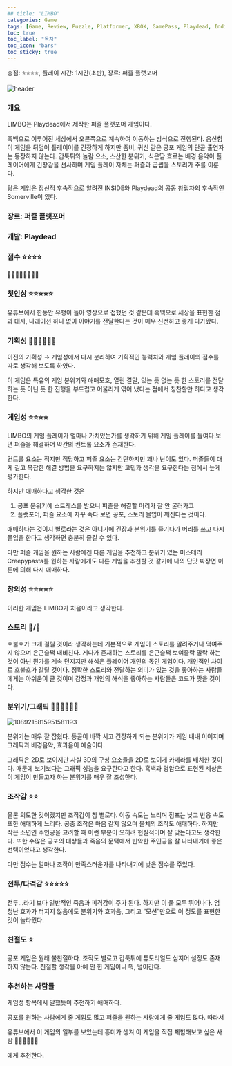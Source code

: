 ```yaml
---
## title: "LIMBO"
categories: Game
tags: [Game, Review, Puzzle, Platformer, XBOX, GamePass, Playdead, Indie]
toc: true
toc_label: "목차"
toc_icon: "bars"
toc_sticky: true
---
```


총점: ⭐⭐⭐⭐, 플레이 시간: 1시간(초반), 장르: 퍼즐 플랫포머

![header](https://github.com/hojun313/hojun313.github.io/assets/41545780/c9620752-b078-4e8f-893f-9ff8be72ace6)

### 개요

LIMBO는 Playdead에서 제작한 퍼즐 플랫포머 게임이다.

흑백으로 이루어진 세상에서 오른쪽으로 계속하여 이동하는 방식으로 진행된다. 음산함이 게임을 뒤덮어 플레이어를 긴장하게 하지만 좀비, 귀신 같은 공포 게임의 단골 출연자는 등장하지 않는다. 갑툭튀와 놀람 요소, 스산한 분위기, 식은땀 흐르는 배경 음악이 플레이어에게 긴장감을 선사하며 게임 플레이 자체는 퍼즐과 곱씹을 스토리가 주를 이룬다.

닮은 게임은 정신적 후속작으로 알려진 INSIDE와 Playdead의 공동 창립자의 후속작인 Somerville이 있다.

### 장르: 퍼즐 플랫포머

### 개발: Playdead

### 점수 ⭐⭐⭐⭐

💎💎💎💎💎💎**💩🎁**

### 첫인상 ⭐⭐⭐⭐⭐

유튜브에서 한동안 유행이 돌아 영상으로 접했던 것 같은데 흑백으로 세상을 표현한 점과 대사, 나래이션 하나 없이 이야기를 전달한다는 것이 매우 신선하고 좋게 다가왔다.

### 기획성 💎💎💎💎💎💎

이전의 기획성 → 게임성에서 다시 분리하여 기획적인 능력치와 게임 플레이의 점수를 따로 생각해 보도록 하였다.

이 게임은 특유의 게임 분위기와 애매모호, 열린 결말, 있는 듯 없는 듯 한 스토리를 전달 하는 듯 아닌 듯 한 진행을 부드럽고 어울리게 엮어 냈다는 점에서 칭찬할만 하다고 생각한다.

### 게임성 ⭐⭐⭐⭐

LIMBO의 게임 플레이가 얼마나 가치있는가를 생각하기 위해 게임 플레이를 들여다 보면 퍼즐을 해결하며 약간의 컨트롤 요소가 존재한다.

컨트롤 요소는 적지만 적당하고 퍼즐 요소는 간단하지만 꽤나 난이도 있다. 퍼즐들이 대게 길고 복잡한 해결 방법을 요구하지는 않지만 고민과 생각을 요구한다는 점에서 높게 평가한다.

하지만 애매하다고 생각한 것은

1. 공포 분위기에 스트레스를 받으니 퍼즐을 해결할 머리가 잘 안 굴러가고
2. 플랫포머, 퍼즐 요소에 자꾸 죽다 보면 공포, 스토리 몰입이 깨진다는 것이다.

애매하다는 것이지 별로라는 것은 아니기에 긴장과 분위기를 즐기다가 머리를 쓰고 다시 몰입을 한다고 생각하면 충분히 즐길 수 있다.

다만 퍼즐 게임을 원하는 사람에겐 다른 게임을 추천하고 분위기 있는 미스테리 Creepypasta를 원하는 사람에게도 다른 게임을 추천할 것 같기에 나의 단맛 짜장면 이론에 의해 다시 애매하다.

### 창의성 ⭐⭐⭐⭐⭐

이러한 게임은 LIMBO가 처음이라고 생각한다.

### 스토리 💩/💎

호불호가 크게 걸릴 것이라 생각하는데 기본적으로 게임이 스토리를 알려주거나 먹여주지 않으며 은근슬쩍 내비친다. 게다가 존재하는 스토리를 은근슬쩍 보여줄락 말락 하는 것이 아닌 뭔가를 계속 던지지만 해석은 플레이어 개인의 몫인 게임이다. 개인적인 차이로 호불호가 갈릴 것이다. 정확한 스토리와 전달하는 의미가 있는 것을 좋아하는 사람들에게는 아쉬움이 클 것이며 감정과 개인의 해석을 좋아하는 사람들은 코드가 맞을 것이다.

### 분위기/그래픽 💎💎💎💎💎💎

![1089215815951581193](https://github.com/hojun313/hojun313.github.io/assets/41545780/0040aeb1-72ee-44cc-b561-1963ef60781f)

분위기는 매우 잘 잡혔다. 등골이 바짝 서고 긴장하게 되는 분위기가 게임 내내 이어지며 그래픽과 배경음악, 효과음이 예술이다.

그래픽은 2D로 보이지만 사실 3D의 구성 요소들을 2D로 보이게 카메라를 배치한 것이다. 때문에 보기보다는 그래픽 성능을 요구한다고 한다. 흑백과 명암으로 표현된 세상은 이 게임이 만들고자 하는 분위기를 매우 잘 조성한다.

### 조작감 ⭐⭐

물론 의도한 것이겠지만 조작감이 참 별로다. 이동 속도는 느리며 점프는 낮고 반응 속도 또한 애매하게 느리다. 공중 조작은 마음 같지 않으며 물체의 조작도 애매하다. 하지만 작은 소년인 주인공을 고려할 때 이런 부분이 오히려 현실적이며 잘 맞는다고도 생각한다. 또한 수많은 공포의 대상들과 죽음의 문턱에서 빈약한 주인공을 잘 나타내기에 좋은 선택이었다고 생각한다.

다만 점수는 얼마나 조작이 만족스러운가를 나타내기에 낮은 점수를 주었다.

### 전투/타격감 ⭐⭐⭐⭐⭐

전투…라기 보다 일반적인 죽음과 피격감이 주가 된다. 하지만 이 둘 모두 뛰어나다. 엄청난 효과가 터지지 않음에도 분위기와 효과음, 그리고 “모션”만으로 이 정도를 표현한 것이 놀라웠다.

### 친절도 ⭐

공포 게임은 원래 불친절하다. 조작도 별로고 갑툭튀에 튜토리얼도 심지어 설정도 존재하지 않는다. 친절할 생각을 아예 안 한 게임이니 뭐, 넘어간다.

### 추천하는 사람들

게임성 항목에서 말했듯이 추천하기 애매하다.

공포를 원하는 사람에게 줄 게임도 많고 퍼즐을 원하는 사람에게 줄 게임도 많다. 따라서

유튜브에서 이 게임의 일부를 보았는데 흥미가 생겨 이 게임을 직접 체험해보고 싶은 사람 💎💎💎💎💎💎

에게 추천한다.
